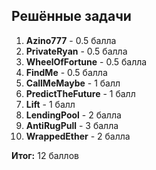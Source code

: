 ## Решённые задачи

1. **Azino777** - 0.5 балла
2. **PrivateRyan** - 0.5 балла
3. **WheelOfFortune** - 0.5 балла
4. **FindMe** - 0.5 балла
5. **CallMeMaybe** - 1 балл
6. **PredictTheFuture** - 1 балл
7. **Lift** - 1 балл
8. **LendingPool** - 2 балла
9. **AntiRugPull** - 3 балла
10. **WrappedEther** - 2 балла

**Итог:** 12 баллов
